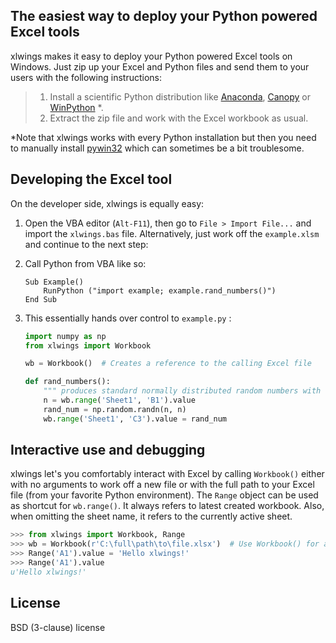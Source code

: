 ## The easiest way to deploy your Python powered Excel tools

xlwings makes it easy to deploy your Python powered Excel tools on Windows. Just zip up your Excel and Python files and send them to your users with the following instructions:

> 1. Install a scientific Python distribution like [Anaconda](https://store.continuum.io/cshop/anaconda/), [Canopy](https://enthought.com/downloads/) or [WinPython](https://code.google.com/p/winpython/) *.
> 2. Extract the zip file and work with the Excel workbook as usual.

*Note that xlwings works with every Python installation but then you need to manually install [pywin32](http://sourceforge.net/projects/pywin32/) which can sometimes be a bit troublesome.

## Developing the Excel tool

On the developer side, xlwings is equally easy:

1. Open the VBA editor (`Alt-F11`), then go to `File > Import File...` and import the `xlwings.bas` file. Alternatively, just work off the `example.xlsm` and continue to the next step:
2. Call Python from VBA like so:
 
    ```VB.net
    Sub Example()
        RunPython ("import example; example.rand_numbers()")
    End Sub
    ```

3. This essentially hands over control to `example.py` :

    ```python
    import numpy as np
    from xlwings import Workbook

    wb = Workbook()  # Creates a reference to the calling Excel file

    def rand_numbers():
        """ produces standard normally distributed random numbers with dim (n,n)"""
        n = wb.range('Sheet1', 'B1').value
        rand_num = np.random.randn(n, n)
        wb.range('Sheet1', 'C3').value = rand_num
    ```

## Interactive use and debugging
xlwings let's you comfortably interact with Excel by calling `Workbook()` either with no arguments to work off a new file or with the full path to your Excel file (from your favorite Python environment). The `Range` object can be used as shortcut for `wb.range()`. It always refers to latest created workbook. Also, when omitting the sheet name, it refers to the currently active sheet.

```python
>>> from xlwings import Workbook, Range
>>> wb = Workbook(r'C:\full\path\to\file.xlsx')  # Use Workbook() for a new file
>>> Range('A1').value = 'Hello xlwings!'
>>> Range('A1').value
u'Hello xlwings!'
```

## License

BSD (3-clause) license